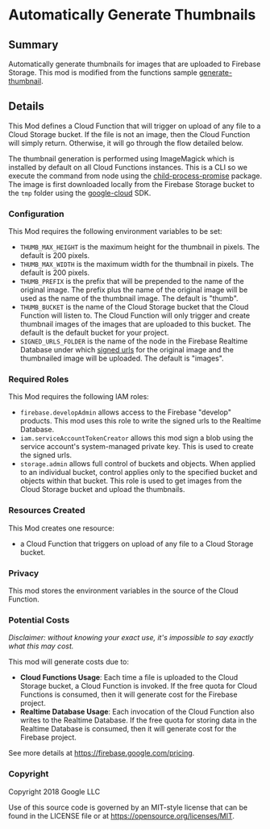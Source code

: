 # Automatically Generate Thumbnails

## Summary

Automatically generate thumbnails for images that are uploaded to Firebase Storage. This mod is modified from the functions sample [generate-thumbnail](https://github.com/firebase/functions-samples/tree/Node-8/generate-thumbnail).

## Details

This Mod defines a Cloud Function that will trigger on upload of any file to a Cloud Storage bucket. If the file is not an image, then the Cloud Function will simply return. Otherwise, it will go through the flow detailed below.

The thumbnail generation is performed using ImageMagick which is installed by default on all Cloud Functions instances. This is a CLI so we execute the command from node using the [child-process-promise](https://www.npmjs.com/package/child-process-promise) package. The image is first downloaded locally from the Firebase Storage bucket to the `tmp` folder using the [google-cloud](https://github.com/GoogleCloudPlatform/google-cloud-node) SDK.

### Configuration

This Mod requires the following environment variables to be set:

- `THUMB_MAX_HEIGHT` is the maximum height for the thumbnail in pixels. The default is 200 pixels.
- `THUMB_MAX_WIDTH` is the maximum width for the thumbnail in pixels. The default is 200 pixels.
- `THUMB_PREFIX` is the prefix that will be prepended to the name of the original image. The prefix plus the name of the original image will be used as the name of the thumbnail image. The default is "thumb".
- `THUMB_BUCKET` is the name of the Cloud Storage bucket that the Cloud Function will listen to. The Cloud Function will only trigger and create thumbnail images of the images that are uploaded to this bucket. The default is the default bucket for your project.
- `SIGNED_URLS_FOLDER` is the name of the node in the Firebase Realtime Database under which [signed urls](https://cloud.google.com/storage/docs/access-control/signed-urls) for the original image and the thumbnailed image will be uploaded. The default is "images".

### Required Roles

This Mod requires the following IAM roles:

- `firebase.developAdmin` allows access to the Firebase "develop" products. This mod uses this role to write the signed urls to the Realtime Database.
- `iam.serviceAccountTokenCreator` allows this mod sign a blob using the service account's system-managed private key. This is used to create the signed urls.
- `storage.admin` allows full control of buckets and objects. When applied to an individual bucket, control applies only to the specified bucket and objects within that bucket. This role is used to get images from the Cloud Storage bucket and upload the thumbnails.

### Resources Created

This Mod creates one resource:

- a Cloud Function that triggers on upload of any file to a Cloud Storage bucket.

### Privacy

This mod stores the environment variables in the source of the Cloud Function.

### Potential Costs

_Disclaimer: without knowing your exact use, it's impossible to say exactly what this may cost._

This mod will generate costs due to:

- **Cloud Functions Usage**: Each time a file is uploaded to the Cloud Storage bucket, a Cloud Function is invoked. If the free quota for Cloud Functions is consumed, then it will generate cost for the Firebase project.
- **Realtime Database Usage**: Each invocation of the Cloud Function also writes to the Realtime Database. If the free quota for storing data in the Realtime Database is consumed, then it will generate cost for the Firebase project.

See more details at https://firebase.google.com/pricing.

### Copyright

Copyright 2018 Google LLC

Use of this source code is governed by an MIT-style
license that can be found in the LICENSE file or at
https://opensource.org/licenses/MIT.
